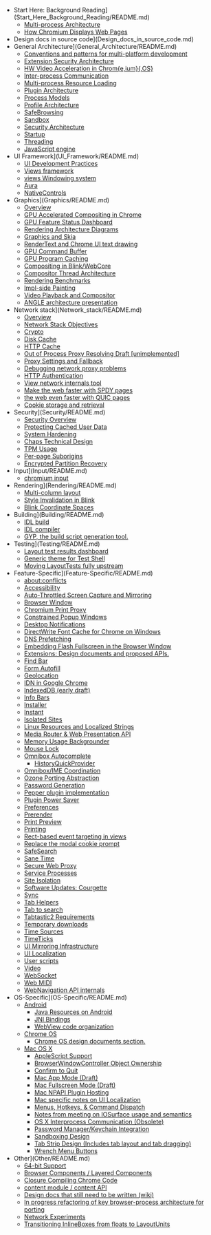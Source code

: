 - Start Here: Background Reading](Start_Here_Background_Reading/README.md)
  - [Multi-process Architecture](Start_Here_Background_Reading/Multi-process_Architecture.md)
  - [How Chromium Displays Web Pages](Start_Here_Background_Reading/How_Chromium_Displays_Web_Pages.md)
- Design docs in source code](Design_docs_in_source_code.md)
- General Architecture](General_Architecture/README.md)
  - [Conventions and patterns for multi-platform development](General_Architecture/Conventions_and_patterns_for_multi-platform_development.md)
  - [Extension Security Architecture](General_Architecture/Extension_Security_Architecture.md)
  - [HW Video Acceleration in Chrom{e,ium}{,OS}](General_Architecture/HW_Video_Acceleration_in_Chrom{eium}{OS}.md)
  - [Inter-process Communication](General_Architecture/Inter-process_Communication.md)
  - [Multi-process Resource Loading](General_Architecture/Multi-process_Resource_Loading.md)
  - [Plugin Architecture](General_Architecture/Plugin_Architecture.md)
  - [Process Models](General_Architecture/Process_Models.md)
  - [Profile Architecture](General_Architecture/Profile_Architecture.md)
  - [SafeBrowsing](General_Architecture/SafeBrowsing.md)
  - [Sandbox](General_Architecture/Sandbox.md)
  - [Security Architecture](General_Architecture/Security_Architecture.md)
  - [Startup](General_Architecture/Startup.md)
  - [Threading](General_Architecture/Threading.md)
  - [JavaScript engine](General_Architecture/JavaScript_engine.md)
- UI Framework](UI_Framework/README.md)
  - [UI Development Practices](UI_Framework/UI_Development_Practices.md)
  - [Views framework](UI_Framework/Views_framework.md)
  - [views Windowing system](UI_Framework/views_Windowing_system.md)
  - [Aura](UI_Framework/Aura.md)
  - [NativeControls](UI_Framework/NativeControls.md)
- Graphics](Graphics/README.md)
  - [Overview](Graphics/Overview.md)
  - [GPU Accelerated Compositing in Chrome](Graphics/GPU_Accelerated_Compositing_in_Chrome.md)
  - [GPU Feature Status Dashboard](Graphics/GPU_Feature_Status_Dashboard.md)
  - [Rendering Architecture Diagrams](Graphics/Rendering_Architecture_Diagrams.md)
  - [Graphics and Skia](Graphics/Graphics_and_Skia.md)
  - [RenderText and Chrome UI text drawing](Graphics/RenderText_and_Chrome_UI_text_drawing.md)
  - [GPU Command Buffer](Graphics/GPU_Command_Buffer.md)
  - [GPU Program Caching](Graphics/GPU_Program_Caching.md)
  - [Compositing in Blink/WebCore](Graphics/Compositing_in_Blink_WebCore.md)
  - [Compositor Thread Architecture](Graphics/Compositor_Thread_Architecture.md)
  - [Rendering Benchmarks](Graphics/Rendering_Benchmarks.md)
  - [Impl-side Painting](Graphics/Impl-side_Painting.md)
  - [Video Playback and Compositor](Graphics/Video_Playback_and_Compositor.md)
  - [ANGLE architecture presentation](Graphics/ANGLE_architecture_presentation.md)
- Network stack](Network_stack/README.md)
  - [Overview](Network_stack/Overview.md)
  - [Network Stack Objectives](Network_stack/Network_Stack_Objectives.md)
  - [Crypto](Network_stack/Crypto.md)
  - [Disk Cache](Network_stack/Disk_Cache.md)
  - [HTTP Cache](Network_stack/HTTP_Cache.md)
  - [Out of Process Proxy Resolving Draft [unimplemented]](Network_stack/Out_of_Process_Proxy_Resolving_Draft_[unimplemented].md)
  - [Proxy Settings and Fallback](Network_stack/Proxy_Settings_and_Fallback.md)
  - [Debugging network proxy problems](Network_stack/Debugging_network_proxy_problems.md)
  - [HTTP Authentication](Network_stack/HTTP_Authentication.md)
  - [View network internals tool](Network_stack/View_network_internals_tool.md)
  - [Make the web faster with SPDY pages](Network_stack/Make_the_web_faster_with_SPDY_pages.md)
  - [ the web even faster with QUIC pages](Network_stack/_the_web_even_faster_with_QUIC_pages.md)
  - [Cookie storage and retrieval](Network_stack/Cookie_storage_and_retrieval.md)
- Security](Security/README.md)
  - [Security Overview](Security/Security_Overview.md)
  - [Protecting Cached User Data](Security/Protecting_Cached_User_Data.md)
  - [System Hardening](Security/System_Hardening.md)
  - [Chaps Technical Design](Security/Chaps_Technical_Design.md)
  - [TPM Usage](Security/TPM_Usage.md)
  - [Per-page Suborigins](Security/Per-page_Suborigins.md)
  - [Encrypted Partition Recovery](Security/Encrypted_Partition_Recovery.md)
- Input](Input/README.md)
  - [chromium input](Input/chromium_input.md)
- Rendering](Rendering/README.md)
  - [Multi-column layout](Rendering/Multi-column_layout.md)
  - [Style Invalidation in Blink](Rendering/Style_Invalidation_in_Blink.md)
  - [Blink Coordinate Spaces](Rendering/Blink_Coordinate_Spaces.md)
- Building](Building/README.md)
  - [IDL build](Building/IDL_build.md)
  - [IDL compiler](Building/IDL_compiler.md)
  - [GYP, the build script generation tool.](Building/GYP_the_build_script_generation_tool..md)
- Testing](Testing/README.md)
  - [Layout test results dashboard](Testing/Layout_test_results_dashboard.md)
  - [Generic theme for Test Shell](Testing/Generic_theme_for_Test_Shell.md)
  - [Moving LayoutTests fully upstream](Testing/Moving_LayoutTests_fully_upstream.md)
- Feature-Specific](Feature-Specific/README.md)
  - [about:conflicts](Feature-Specific/aboutconflicts.md)
  - [Accessibility](Feature-Specific/Accessibility.md)
  - [Auto-Throttled Screen Capture and Mirroring](Feature-Specific/Auto-Throttled_Screen_Capture_and_Mirroring.md)
  - [Browser Window](Feature-Specific/Browser_Window.md)
  - [Chromium Print Proxy](Feature-Specific/Chromium_Print_Proxy.md)
  - [Constrained Popup Windows](Feature-Specific/Constrained_Popup_Windows.md)
  - [Desktop Notifications](Feature-Specific/Desktop_Notifications.md)
  - [DirectWrite Font Cache for Chrome on Windows](Feature-Specific/DirectWrite_Font_Cache_for_Chrome_on_Windows.md)
  - [DNS Prefetching](Feature-Specific/DNS_Prefetching.md)
  - [Embedding Flash Fullscreen in the Browser Window](Feature-Specific/Embedding_Flash_Fullscreen_in_the_Browser_Window.md)
  - [Extensions: Design documents and proposed APIs. ](Feature-Specific/Extensions_Design_documents_and_proposed_APIs..md)
  - [Find Bar](Feature-Specific/Find_Bar.md)
  - [Form Autofill](Feature-Specific/Form_Autofill.md)
  - [Geolocation](Feature-Specific/Geolocation.md)
  - [IDN in Google Chrome](Feature-Specific/IDN_in_Google_Chrome.md)
  - [IndexedDB (early draft)](Feature-Specific/IndexedDB_(early_draft).md)
  - [Info Bars](Feature-Specific/Info_Bars.md)
  - [Installer](Feature-Specific/Installer.md)
  - [Instant](Feature-Specific/Instant.md)
  - [Isolated Sites](Feature-Specific/Isolated_Sites.md)
  - [Linux Resources and Localized Strings](Feature-Specific/Linux_Resources_and_Localized_Strings.md)
  - [Media Router & Web Presentation API](Feature-Specific/Media_Router_&_Web_Presentation_API.md)
  - [Memory Usage Backgrounder](Feature-Specific/Memory_Usage_Backgrounder.md)
  - [Mouse Lock](Feature-Specific/Mouse_Lock.md)
  - [Omnibox Autocomplete](Feature-Specific/Omnibox_Autocomplete/README.md)
    - [HistoryQuickProvider](Feature-Specific/Omnibox_Autocomplete/HistoryQuickProvider.md)
  - [Omnibox/IME Coordination](Feature-Specific/Omnibox_IME_Coordination.md)
  - [Ozone Porting Abstraction](Feature-Specific/Ozone_Porting_Abstraction.md)
  - [Password Generation](Feature-Specific/Password_Generation.md)
  - [Pepper plugin implementation](Feature-Specific/Pepper_plugin_implementation.md)
  - [Plugin Power Saver](Feature-Specific/Plugin_Power_Saver.md)
  - [Preferences](Feature-Specific/Preferences.md)
  - [Prerender](Feature-Specific/Prerender.md)
  - [Print Preview](Feature-Specific/Print_Preview.md)
  - [Printing](Feature-Specific/Printing.md)
  - [Rect-based event targeting in views](Feature-Specific/Rect-based_event_targeting_in_views.md)
  - [Replace the modal cookie prompt](Feature-Specific/Replace_the_modal_cookie_prompt.md)
  - [SafeSearch](Feature-Specific/SafeSearch.md)
  - [Sane Time](Feature-Specific/Sane_Time.md)
  - [Secure Web Proxy](Feature-Specific/Secure_Web_Proxy.md)
  - [Service Processes](Feature-Specific/Service_Processes.md)
  - [Site Isolation](Feature-Specific/Site_Isolation.md)
  - [Software Updates: Courgette](Feature-Specific/Software_Updates_Courgette.md)
  - [Sync](Feature-Specific/Sync.md)
  - [Tab Helpers](Feature-Specific/Tab_Helpers.md)
  - [Tab to search](Feature-Specific/Tab_to_search.md)
  - [Tabtastic2 Requirements](Feature-Specific/Tabtastic2_Requirements.md)
  - [Temporary downloads](Feature-Specific/Temporary_downloads.md)
  - [Time Sources](Feature-Specific/Time_Sources.md)
  - [TimeTicks](Feature-Specific/TimeTicks.md)
  - [UI Mirroring Infrastructure](Feature-Specific/UI_Mirroring_Infrastructure.md)
  - [UI Localization](Feature-Specific/UI_Localization.md)
  - [User scripts](Feature-Specific/User_scripts.md)
  - [Video](Feature-Specific/Video.md)
  - [WebSocket](Feature-Specific/WebSocket.md)
  - [Web MIDI](Feature-Specific/Web_MIDI.md)
  - [WebNavigation API internals](Feature-Specific/WebNavigation_API_internals.md)
- OS-Specific](OS-Specific/README.md)
  - [Android](OS-Specific/Android/README.md)
    - [Java Resources on Android](OS-Specific/Android/Java_Resources_on_Android.md)
    - [JNI Bindings](OS-Specific/Android/JNI_Bindings.md)
    - [WebView code organization](OS-Specific/Android/WebView_code_organization.md)
  - [Chrome OS](OS-Specific/Chrome_OS/README.md)
    - [Chrome OS design documents section.](OS-Specific/Chrome_OS/Chrome_OS_design_documents_section..md)
  - [Mac OS X](OS-Specific/Mac_OS_X/README.md)
    - [AppleScript Support](OS-Specific/Mac_OS_X/AppleScript_Support.md)
    - [BrowserWindowController Object Ownership](OS-Specific/Mac_OS_X/BrowserWindowController_Object_Ownership.md)
    - [Confirm to Quit](OS-Specific/Mac_OS_X/Confirm_to_Quit.md)
    - [Mac App Mode (Draft)](OS-Specific/Mac_OS_X/Mac_App_Mode_(Draft).md)
    - [Mac Fullscreen Mode (Draft)](OS-Specific/Mac_OS_X/Mac_Fullscreen_Mode_(Draft).md)
    - [Mac NPAPI Plugin Hosting](OS-Specific/Mac_OS_X/Mac_NPAPI_Plugin_Hosting.md)
    - [Mac specific notes on UI Localization](OS-Specific/Mac_OS_X/Mac_specific_notes_on_UI_Localization.md)
    - [Menus, Hotkeys, & Command Dispatch](OS-Specific/Mac_OS_X/Menus_Hotkeys_&_Command_Dispatch.md)
    - [Notes from meeting on IOSurface usage and semantics](OS-Specific/Mac_OS_X/Notes_from_meeting_on_IOSurface_usage_and_semantics.md)
    - [OS X Interprocess Communication (Obsolete)](OS-Specific/Mac_OS_X/OS_X_Interprocess_Communication_(Obsolete).md)
    - [Password Manager/Keychain Integration](OS-Specific/Mac_OS_X/Password_Manager_Keychain_Integration.md)
    - [Sandboxing Design](OS-Specific/Mac_OS_X/Sandboxing_Design.md)
    - [Tab Strip Design (Includes tab layout and tab dragging)](OS-Specific/Mac_OS_X/Tab_Strip_Design_(Includes_tab_layout_and_tab_dragging).md)
    - [Wrench Menu Buttons](OS-Specific/Mac_OS_X/Wrench_Menu_Buttons.md)
- Other](Other/README.md)
  - [64-bit Support](Other/64-bit_Support.md)
  - [Browser Components / Layered Components](Other/Browser_Components___Layered_Components.md)
  - [Closure Compiling Chrome Code](Other/Closure_Compiling_Chrome_Code.md)
  - [content module / content API](Other/content_module___content_API.md)
  - [Design docs that still need to be written (wiki)](Other/Design_docs_that_still_need_to_be_written_(wiki).md)
  - [In progress refactoring of key browser-process architecture for porting](Other/In_progress_refactoring_of_key_browser-process_architecture_for_porting.md)
  - [Network Experiments](Other/Network_Experiments.md)
  - [Transitioning InlineBoxes from floats to LayoutUnits](Other/Transitioning_InlineBoxes_from_floats_to_LayoutUnits.md)
